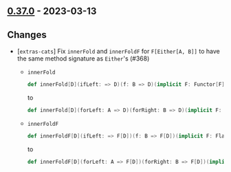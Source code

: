 ## [0.37.0](https://github.com/kevin-lee/extras/issues?utf8=%E2%9C%93&q=is%3Aissue+is%3Aclosed+-label%3Ainvalid+milestone%3Amilestone38) - 2023-03-13

## Changes
* [`extras-cats`] Fix `innerFold` and `innerFoldF` for `F[Either[A, B]]` to have the same method signature as `Either`'s (#368)
  * `innerFold`
    ```scala
    def innerFold[D](ifLeft: => D)(f: B => D)(implicit F: Functor[F]): F[D]
    ```
    to
    ```scala
    def innerFold[D](forLeft: A => D)(forRight: B => D)(implicit F: Functor[F]): F[D]
    ```
  
  * `innerFoldF`
    ```scala
    def innerFoldF[D](ifLeft: => F[D])(f: B => F[D])(implicit F: FlatMap[F]): F[D]
    ```
    to
    ```scala
    def innerFoldF[D](forLeft: A => F[D])(forRight: B => F[D])(implicit F: FlatMap[F]): F[D]
    ```
